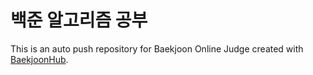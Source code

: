 # 백준 알고리즘 공부
This is an auto push repository for Baekjoon Online Judge created with [BaekjoonHub](https://github.com/BaekjoonHub/BaekjoonHub).
